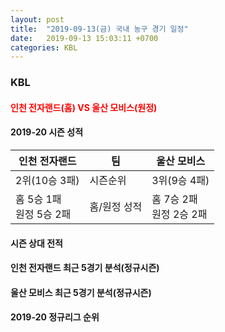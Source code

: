 ```yaml
---
layout: post
title:  "2019-09-13(금) 국내 농구 경기 일정"
date:   2019-09-13 15:03:11 +0700
categories: KBL
---
```


### KBL <br/> 
#### <span style="color:red"> 인천 전자랜드(홈) VS 울산 모비스(원정) </span><br/> 
#### 2019-20 시즌 성적 <br/> 
| 인천 전자랜드 | 팀 | 울산 모비스 | 
|---|---|---|
| 2위(10승 3패) | 시즌순위 | 3위(9승 4패) | 
| 홈 5승 1패<br/> 원정 5승 2패 | 홈/원정 성적 | 홈 7승 2패<br/> 원정 2승 2패 | 
 
#### 시즌 상대 전적 <br/> 

#### 인천 전자랜드 최근 5경기 분석(정규시즌) <br/> 

#### 울산 모비스 최근 5경기 분석(정규시즌) <br/> 

#### 2019-20 정규리그 순위 <br/> 
